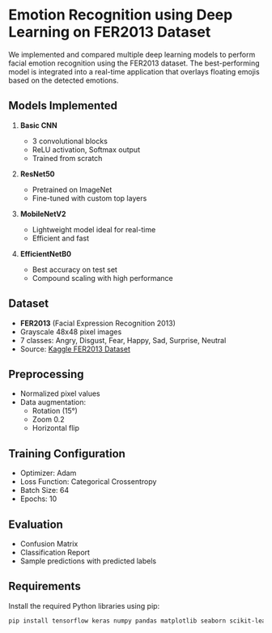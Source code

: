 # Emotion Recognition using Deep Learning on FER2013 Dataset

We implemented and compared multiple deep learning models to perform facial emotion recognition using the FER2013 dataset. The best-performing model is integrated into a real-time application that overlays floating emojis based on the detected emotions.

## Models Implemented

1. **Basic CNN**
   - 3 convolutional blocks
   - ReLU activation, Softmax output
   - Trained from scratch

2. **ResNet50**
   - Pretrained on ImageNet
   - Fine-tuned with custom top layers

3. **MobileNetV2**
   - Lightweight model ideal for real-time
   - Efficient and fast

4. **EfficientNetB0**
   - Best accuracy on test set
   - Compound scaling with high performance

## Dataset

- **FER2013** (Facial Expression Recognition 2013)
- Grayscale 48x48 pixel images
- 7 classes: Angry, Disgust, Fear, Happy, Sad, Surprise, Neutral
- Source: [Kaggle FER2013 Dataset](https://www.kaggle.com/c/challenges-in-representation-learning-facial-expression-recognition-challenge/data)

## Preprocessing

- Normalized pixel values
- Data augmentation:
  - Rotation (15°)
  - Zoom 0.2
  - Horizontal flip
    
## Training Configuration

- Optimizer: Adam
- Loss Function: Categorical Crossentropy
- Batch Size: 64
- Epochs: 10


## Evaluation

- Confusion Matrix
- Classification Report
- Sample predictions with predicted labels


## Requirements

Install the required Python libraries using pip:

```bash
pip install tensorflow keras numpy pandas matplotlib seaborn scikit-learn opencv-python streamlit

